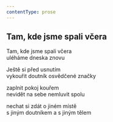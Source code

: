 ```yaml
---
contentType: prose
---
```


## Tam, kde jsme spali včera

Tam, kde jsme spali včera  
uléháme dneska znovu

Ještě si před usnutím  
vykouřit doutník osvědčené značky

zaplnit pokoj kouřem  
nevidět na sebe nemluvit spolu

nechat si zdát o jiném místě  
s jiným doutníkem a s jiným tělem
